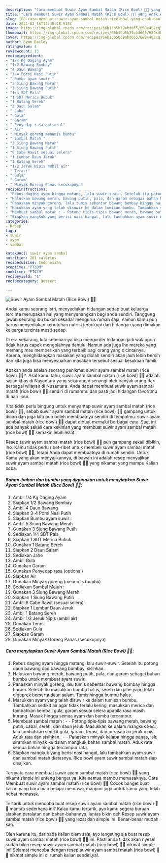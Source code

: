 ```yaml
---
description: "Cara membuat Suwir Ayam Sambal Matah (Rice Bowl) 🍚🍚 yang enak dan Mudah Dibuat"
title: "Cara membuat Suwir Ayam Sambal Matah (Rice Bowl) 🍚🍚 yang enak dan Mudah Dibuat"
slug: 188-cara-membuat-suwir-ayam-sambal-matah-rice-bowl-yang-enak-dan-mudah-dibuat
date: 2021-02-16T13:45:28.913Z
image: https://img-global.cpcdn.com/recipes/66b15b5b39abd665/680x482cq70/suwir-ayam-sambal-matah-rice-bowl-🍚🍚-foto-resep-utama.jpg
thumbnail: https://img-global.cpcdn.com/recipes/66b15b5b39abd665/680x482cq70/suwir-ayam-sambal-matah-rice-bowl-🍚🍚-foto-resep-utama.jpg
cover: https://img-global.cpcdn.com/recipes/66b15b5b39abd665/680x482cq70/suwir-ayam-sambal-matah-rice-bowl-🍚🍚-foto-resep-utama.jpg
author: Ryan Bailey
ratingvalue: 4
reviewcount: 13
recipeingredient:
- "1/4 Kg Daging Ayam"
- "1/2 Bawang Bombay"
- "4 Daun Bawang"
- "3-4 Porsi Nasi Putih"
- " Bumbu ayam suwir "
- "5 Siung Bawang Merah"
- "3 Siung Bawang Putih"
- "1/4 SDT Pala"
- "1 SDT Merica Bubuk"
- "1 Batang Sereh"
- "2 Daun Salam"
- " Jahe"
- " Gula"
- " Garam"
- " Penyedap rasa optional"
- " Air"
- " Minyak goreng menumis bumbu"
- " Sambal Matah "
- "3 Siung Bawang Merah"
- "1 Siung Bawang Putih"
- "9 Cabe Rawit sesuai selera"
- "1 Lembar Daun Jeruk"
- "1 Batang Sereh"
- "1/2 Jeruk Nipis ambil air"
- " Terasi"
- " Gula"
- " Garam"
- " Minyak Goreng Panas secukupnya"
recipeinstructions:
- "Rebus daging ayam hingga matang, lalu suwir-suwir. Setelah itu potong daun bawang dan bawang bombay, sisihkan."
- "Haluskan bawang merah, bawang putih, pala, dan garam sebagai bahan bumbu untuk membuat ayam suwir."
- "Panaskan minyak goreng, lalu tumis sebentar bawang bombay hingga harum. Setelah itu masukkan bumbu halus, sereh dan jahe yang telah digeprek berserta daun salam. Tumis hingga bumbu halus."
- "Masukkan ayam yang telah disuwir ke dalam tumisan bumbu. Tambahkan sedikit air agar tidak terlalu kering, masukkan merica dan tambahkan kembali gula, garam sesuai selera apabila rasa masih kurang. Masak hingga semua ayam dan bumbu tercampur."
- "Membuat sambal matah : - Potong tipis-tipis bawang merah, bawang putih, cabai, sereh, dan daun jeruk. Masukkan ke dalam mangkuk kecil, lalu tambahkan sedikit gula, garam, terasi, dan perasan air jeruk nipis. Aduk rata dan sisihkan..  - Panaskan minyak kelapa hingga panas, lalu siramkan minyak ke dalam mangkuk bahan sambal matah. Aduk rata semua bahan hingga tercampur rata."
- "Siapkan mangkuk yang berisi nasi hangat, lalu tambahkan ayam suwir dan sambal matah diatasnya. Rice bowl ayam suwir sambal matah siap disajikan."
categories:
- Resep
tags:
- suwir
- ayam
- sambal

katakunci: suwir ayam sambal 
nutrition: 201 calories
recipecuisine: Indonesian
preptime: "PT30M"
cooktime: "PT47M"
recipeyield: "1"
recipecategory: Dessert

---
```



![Suwir Ayam Sambal Matah (Rice Bowl) 🍚🍚](https://img-global.cpcdn.com/recipes/66b15b5b39abd665/680x482cq70/suwir-ayam-sambal-matah-rice-bowl-🍚🍚-foto-resep-utama.jpg)

Andai kamu seorang istri, menyediakan hidangan sedap buat keluarga tercinta merupakan hal yang menyenangkan bagi anda sendiri. Tanggung jawab seorang ibu bukan sekadar mengurus rumah saja, namun kamu pun harus menyediakan kebutuhan nutrisi tercukupi dan hidangan yang dimakan keluarga tercinta mesti sedap.

Di era  sekarang, kita sebenarnya bisa mengorder hidangan jadi walaupun tidak harus capek mengolahnya dahulu. Namun ada juga lho mereka yang memang mau memberikan yang terbaik bagi orang yang dicintainya. Karena, menghidangkan masakan yang diolah sendiri akan jauh lebih bersih dan kita juga bisa menyesuaikan masakan tersebut sesuai kesukaan famili. 



Apakah anda adalah seorang penikmat suwir ayam sambal matah (rice bowl) 🍚🍚?. Asal kamu tahu, suwir ayam sambal matah (rice bowl) 🍚🍚 adalah sajian khas di Nusantara yang sekarang disenangi oleh banyak orang dari berbagai wilayah di Nusantara. Anda dapat membuat suwir ayam sambal matah (rice bowl) 🍚🍚 sendiri di rumahmu dan pasti jadi hidangan favoritmu di hari libur.

Kita tidak perlu bingung untuk menyantap suwir ayam sambal matah (rice bowl) 🍚🍚, sebab suwir ayam sambal matah (rice bowl) 🍚🍚 gampang untuk dicari dan juga kita pun boleh membuatnya sendiri di tempatmu. suwir ayam sambal matah (rice bowl) 🍚🍚 dapat dibuat memalui berbagai cara. Saat ini ada banyak sekali cara kekinian yang membuat suwir ayam sambal matah (rice bowl) 🍚🍚 semakin lebih lezat.

Resep suwir ayam sambal matah (rice bowl) 🍚🍚 pun gampang sekali dibikin, lho. Kamu tidak perlu ribet-ribet untuk membeli suwir ayam sambal matah (rice bowl) 🍚🍚, tetapi Anda dapat membuatnya di rumah sendiri. Untuk Kamu yang akan menyajikannya, di bawah ini adalah resep menyajikan suwir ayam sambal matah (rice bowl) 🍚🍚 yang nikamat yang mampu Kalian coba.

<!--inarticleads1-->

##### Bahan-bahan dan bumbu yang digunakan untuk menyiapkan Suwir Ayam Sambal Matah (Rice Bowl) 🍚🍚:

1. Ambil 1/4 Kg Daging Ayam
1. Siapkan 1/2 Bawang Bombay
1. Ambil 4 Daun Bawang
1. Siapkan 3-4 Porsi Nasi Putih
1. Siapkan  Bumbu ayam suwir :
1. Ambil 5 Siung Bawang Merah
1. Gunakan 3 Siung Bawang Putih
1. Sediakan 1/4 SDT Pala
1. Siapkan 1 SDT Merica Bubuk
1. Gunakan 1 Batang Sereh
1. Siapkan 2 Daun Salam
1. Sediakan  Jahe
1. Ambil  Gula
1. Gunakan  Garam
1. Gunakan  Penyedap rasa (optional)
1. Siapkan  Air
1. Gunakan  Minyak goreng (menumis bumbu)
1. Sediakan  Sambal Matah :
1. Gunakan 3 Siung Bawang Merah
1. Siapkan 1 Siung Bawang Putih
1. Ambil 9 Cabe Rawit (sesuai selera)
1. Siapkan 1 Lembar Daun Jeruk
1. Ambil 1 Batang Sereh
1. Ambil 1/2 Jeruk Nipis (ambil air)
1. Gunakan  Terasi
1. Sediakan  Gula
1. Siapkan  Garam
1. Gunakan  Minyak Goreng Panas (secukupnya)




<!--inarticleads2-->

##### Cara menyiapkan Suwir Ayam Sambal Matah (Rice Bowl) 🍚🍚:

1. Rebus daging ayam hingga matang, lalu suwir-suwir. Setelah itu potong daun bawang dan bawang bombay, sisihkan.
1. Haluskan bawang merah, bawang putih, pala, dan garam sebagai bahan bumbu untuk membuat ayam suwir.
1. Panaskan minyak goreng, lalu tumis sebentar bawang bombay hingga harum. Setelah itu masukkan bumbu halus, sereh dan jahe yang telah digeprek berserta daun salam. Tumis hingga bumbu halus.
1. Masukkan ayam yang telah disuwir ke dalam tumisan bumbu. Tambahkan sedikit air agar tidak terlalu kering, masukkan merica dan tambahkan kembali gula, garam sesuai selera apabila rasa masih kurang. Masak hingga semua ayam dan bumbu tercampur.
1. Membuat sambal matah : - - Potong tipis-tipis bawang merah, bawang putih, cabai, sereh, dan daun jeruk. Masukkan ke dalam mangkuk kecil, lalu tambahkan sedikit gula, garam, terasi, dan perasan air jeruk nipis. Aduk rata dan sisihkan..  - - Panaskan minyak kelapa hingga panas, lalu siramkan minyak ke dalam mangkuk bahan sambal matah. Aduk rata semua bahan hingga tercampur rata.
1. Siapkan mangkuk yang berisi nasi hangat, lalu tambahkan ayam suwir dan sambal matah diatasnya. Rice bowl ayam suwir sambal matah siap disajikan.




Ternyata cara membuat suwir ayam sambal matah (rice bowl) 🍚🍚 yang nikamt simple ini enteng banget ya! Kita semua mampu memasaknya. Cara Membuat suwir ayam sambal matah (rice bowl) 🍚🍚 Cocok banget buat kalian yang baru mau belajar memasak maupun juga untuk kamu yang telah hebat memasak.

Tertarik untuk mencoba buat resep suwir ayam sambal matah (rice bowl) 🍚🍚 mantab sederhana ini? Kalau kamu tertarik, ayo kamu segera buruan siapkan peralatan dan bahan-bahannya, lantas bikin deh Resep suwir ayam sambal matah (rice bowl) 🍚🍚 yang lezat dan simple ini. Benar-benar mudah kan. 

Oleh karena itu, daripada kalian diam saja, ayo langsung aja buat resep suwir ayam sambal matah (rice bowl) 🍚🍚 ini. Pasti anda tiidak akan nyesel sudah bikin resep suwir ayam sambal matah (rice bowl) 🍚🍚 nikmat simple ini! Selamat mencoba dengan resep suwir ayam sambal matah (rice bowl) 🍚🍚 nikmat simple ini di rumah kalian sendiri,ya!.

